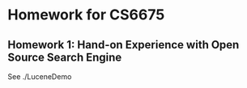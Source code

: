 # Homework for CS6675

## Homework 1: Hand-on Experience with Open Source Search Engine

See ./LuceneDemo
